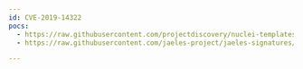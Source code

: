 ```yaml
---
id: CVE-2019-14322
pocs:
  - https://raw.githubusercontent.com/projectdiscovery/nuclei-templates/master/cves/2019/CVE-2019-14322.yaml
  - https://raw.githubusercontent.com/jaeles-project/jaeles-signatures/master/cves/pallets-werkzeug-path-traversal-cve-2019-14322.yaml

---
```

